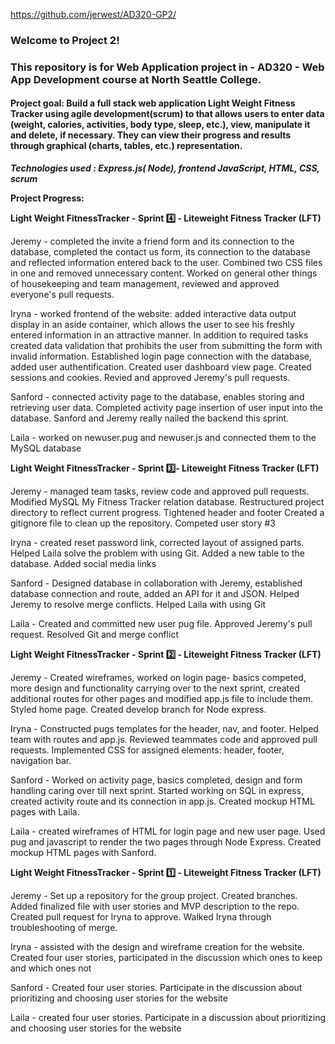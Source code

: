 https://github.com/jerwest/AD320-GP2/
### Welcome to Project 2!

### This repository is for Web Application project in - AD320 - Web App Development course at North Seattle College. 

#### Project goal:  Build a full stack web application Light Weight Fitness Tracker using agile development(scrum) to that allows users to enter data (weight, calories, activities, body type, sleep, etc.), view, manipulate it and delete, if necessary. They can view their progress and results through graphical (charts, tables, etc.) representation.
**_Technologies used : Express.js( Node), frontend JavaScript, HTML, CSS, scrum_**

**Project Progress:**

**Light Weight FitnessTracker - Sprint :four: - Liteweight Fitness Tracker (LFT)**

Jeremy - completed the invite a friend form and its connection to the database,  completed the contact us form, its connection to the database and reflected information entered back to the user.  Combined two CSS files in one and removed unnecessary content. Worked on general other things of housekeeping and team management, reviewed and approved everyone's pull requests. 

Iryna - worked frontend of the website: added interactive data output display in an aside container, which allows the user to see his freshly entered information in an attractive manner. In addition to required tasks created data validation that prohibits the user from submitting the form with invalid information. Established login page connection with the database, added user authentification.
Created user dashboard view page. Created sessions and cookies. Revied and approved Jeremy's pull requests.

Sanford - connected activity page to the database, enables storing and retrieving user data. Completed activity page insertion of user input into the database. Sanford and Jeremy really nailed the backend this sprint.

Laila - worked on newuser.pug and newuser.js and connected them to the MySQL database

**Light Weight FitnessTracker - Sprint :three:- Liteweight Fitness Tracker (LFT)**

Jeremy - managed team tasks, review code and approved pull requests.  Modified MySQL My Fitness Tracker relation database. Restructured project directory to reflect current progress. Tightened header and footer Created a gitignore file to clean up the repository. Competed user story #3

Iryna - created reset password link,  corrected layout of assigned parts. Helped Laila solve the problem with using Git. Added a new table to the database. Added social media links

Sanford - Designed database in collaboration with Jeremy, established database connection and route, added an API for it and JSON.  Helped Jeremy to resolve merge conflicts. Helped Laila with using Git

Laila - Created and committed new user pug file. Approved Jeremy's pull request. Resolved Git and merge conflict

**Light Weight FitnessTracker - Sprint :two: - Liteweight Fitness Tracker (LFT)**

Jeremy  - Created wireframes, worked on login page- basics competed, more design and functionality carrying over to the next sprint, created additional routes for other pages and modified app.js file to include them. Styled home page. Created develop branch for Node express.

Iryna  - Constructed pugs templates for the header, nav, and footer.  Helped team with routes and app.js. Reviewed teammates code and approved pull requests. Implemented CSS for assigned elements: header, footer, navigation bar.

Sanford - Worked on activity page, basics completed, design and form handling caring over till next sprint. Started working on SQL in express, created activity route and its connection in app.js. Created mockup HTML pages with Laila. 

Laila - created wireframes of HTML for login page and new user page. Used pug and javascript to render the two pages through Node Express. Created mockup HTML pages with Sanford.


**Light Weight FitnessTracker - Sprint :one: - Liteweight Fitness Tracker (LFT)**

Jeremy  - Set up a repository for the group project. Created branches. Added finalized file with user stories and MVP description to the repo. Created pull request for Iryna to approve. Walked Iryna through troubleshooting of merge. 


Iryna - assisted with the design and wireframe creation for the website. Created four user stories, participated in the discussion which ones to keep and which ones not

Sanford - Created four user stories.  Participate in the discussion about prioritizing and choosing user stories for the website

Laila - created four user stories. Participate in a discussion about prioritizing and choosing user stories for the website



